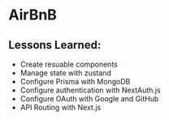 # AirBnB

## Lessons Learned:

- Create resuable components
- Manage state with zustand
- Configure Prisma with MongoDB
- Configure authentication with NextAuth.js
- Configure OAuth with Google and GitHub
- API Routing with Next.js